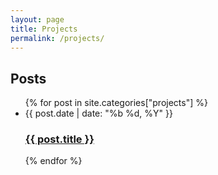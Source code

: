 ```yaml
---
layout: page
title: Projects
permalink: /projects/
---
```


<div class="home">
<h2 class="post-list-heading">Posts</h2>
  <ul class="post-list">
  {% for post in site.categories["projects"] %}
    <li><span class="post-meta">{{  post.date | date: "%b %d, %Y" }}</span>
      <h3>
        <a class="post-link" href="{{ site.domain }}/{{ post.url }}">
          {{ post.title }}
        </a>
      </h3>
    </li>
  {% endfor %}
  </ul>
</div>
